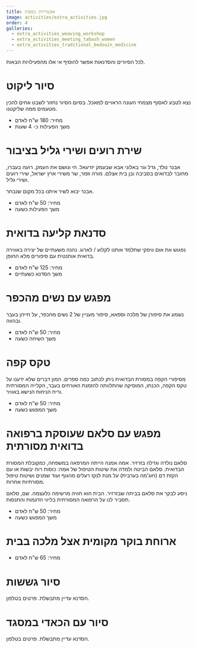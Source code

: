 ```yaml
---
title: אפשרויות נוספות
image: activities/extra_activities.jpg
order: 4
galleries:
  - extra_activities_weaving_workshop
  - extra_activities_meeting_tabash_women
  - extra_activities_traditional_bedouin_medicine
---
```


לכל הסיורים והסדנאות אפשר להוסיף אי אלו מהפעילויות הבאות.

# סיור ליקוט

נצא לטבע לאסוף מצמחי העונה הראויים למאכל. בסיום הסיור נחזור לשבט אחים להכין מטעמים ממה שליקטנו.

- מחיר: 180 ש"ח לאדם
- משך הפעילות כ- 4 שעות

# שירת רועים ושירי גליל בציבור

אבנר נולד, גדל וגר באלוני אבא שבעמק יזרעאל. חי ונושם את העמק. רועה בעברו, מחובר לבדואים בסביבה ובן בית אצלם. מורה וזמר, שר משירי ארץ ישראל, שירי רועים ושירי גליל.

אבנר יבוא לשיר איתנו בכל מקום שנבחר.

- מחיר: 50 ש"ח לאדם
- משך הפעילות כשעה

# סדנאת קליעה בדואית

נפגוש את אום וויפקי שתלמד אותנו לקלוע / לארוג. נהנה משעתיים של יצירה באווירה בדואית אותנטית עם סיפורים מלא החופן.

- מחיר: 125 ש"ח לאדם
- משך הסדנא כשעתיים

<Gallery name="extra_activities_weaving_workshop" />

# מפגש עם נשים מהכפר

נשמע את סיפורן של מלכה וספאא, סיפור מעניין של 2 נשים מהכפר, על חייהן בעבר ובהווה.

- מחיר: 50 ש"ח לאדם
- משך השיחה כשעה

<Gallery name="extra_activities_meeting_tabash_women" />

# טקס קפה

מסיפורי הקפה במסורת הבדואית ניתן לכתוב כמה ספרים. המון דברים שלא ידענו על טקס הקפה, הכנתו, המוסיקה שהתלוותה להזמנת האורחים בעבר, הקלייה המסורתית וריח הניחוח הנישא באוויר.

- מחיר: 50 ש"ח לאדם
- משך המפגש כשעה

# מפגש עם סלאם שעוסקת ברפואה בדואית מסורתית

סלאם נולדה וגדלה בזרזיר. אמה אמנה הייתה המרפאה במשפחה, כמקובלת המסורת הבדואית. סלאם הביטה ולמדה את שיטות הטיפול של אמה: כוסות רוח יבשות או עם הקזת דם (חוג'מה בערבית) על מנת לנקז רעלים מהגוף ועוד שמנים ושיטות טיפול מסורתיות אחרות.

ניסע לבקר את סלאם בביתה שבזרזיר. הבית הוא חוויה מרשימה כלעצמה. שם, סלאם תסביר לנו על הרפואה המסורתית בליווי הדגמות והתנסות.

- מחיר: 50 ש"ח לאדם
- משך המפגש כשעה

<Gallery name="extra_activities_traditional_bedouin_medicine" />

# ארוחת בוקר מקומית אצל מלכה בבית

- מחיר: 65 ש"ח לאדם

# סיור גששות

הסדנא עדיין מתבשלת. פרטים בטלפון.

# סיור עם הכאדי במסגד

הסדנא עדיין מתבשלת. פרטים בטלפון.
